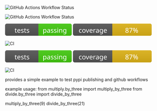 ![GitHub Actions Workflow Status](https://github.com/k4144/pypi_packaging_turorial/actions/workflows/tests.yml/badge.svg)

![GitHub Actions Workflow Status](https://img.shields.io/endpoint?style=flat&url=https://gist.githubusercontent.com/k4144/ad3c2477fce563053e8a472d4126a137/raw&logo=pytest)


![tests](https://raw.githubusercontent.com/k4144/pypi_packaging_turorial/main/badges/tests.svg)
![coverage](https://raw.githubusercontent.com/k4144/pypi_packaging_turorial/main/badges/coverage.svg)


![CI](https://github.com/k4144/pypi_packaging_turorial/actions/workflows/tests.yml/badge.svg)

![tests](https://raw.githubusercontent.com/k4144/pypi_packaging_turorial/main/badges/tests.svg)
![coverage](https://raw.githubusercontent.com/k4144/pypi_packaging_turorial/main/badges/coverage.svg)


![CI](https://github.com/k4144/pypi_packaging_turorial/actions/workflows/tests.yml/badge.svg)




provides a simple example to test pypi publishing and github workflows


example usage:
from multiply.by_three import multiply_by_three
from divide.by_three import divide_by_three

multiply_by_three(9)
divide_by_three(21)
